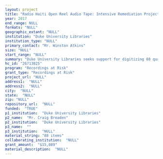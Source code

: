 ```yaml
--- 
layout: project 
title: "Radio Haiti Open Reel Audio Tape: Intensive Remediation Project"
year: 2017
end_range: NULL
formats: "NULL"
geographic_extant: "NULL"
institution: "Duke University Libraries"
institution_type: "NULL"
primary_contact: "Mr. Winston Atkins"
size: "NULL"
start_range: "NULL"
summary: "Duke University Libraries seeks support for digitizing 88 quarter - inch open-reel tapes from the Radio Haiti Collection. An NEDCC assessment notes that twelve have an acetate base and suffer moderate to severe spoking, cupping, and brittleness. Seventy-six are Scotch 206 tapes with magnetic coating separation. The necessary intensive remediation is beyond the funding of our NEH-funded project. We will describe the digitized recordings in Haitian Creole, French, and English, and make them available available through a Duke website created for the larger collection. The tapes, representing the unique recorded legacy of Radio Haiti, have significant research and social value. Under the leadership of station directors Jean Dominique and Michèle Montas, Radio Haiti was a voice of social change and democracy, speaking out against oppression while advocating for human rights and celebrating Haitian culture and heritage."
hc_id: "26713825"
program: "Recordings at Risk"
grant_type: "Recordings at Risk"
project_url: "NULL"
address1:  "NULL"
address2:  "NULL"
city:  "NULL"
state:  "NULL"
zip: "NULL"
repository_url:  "NULL"
funded:  "TRUE"
p1_institution:  "Duke University Libraries"
p2_name:  "Mr. Craig Breaden"
p2_institution:  "Duke University Libraries"
p3_name:  ""
p3_institution:  "NULL"
material_string: "88 items"
collaborating_institution:  "NULL"
grant_amount:  "$15,889"
material_description:  "NULL"
---
```

